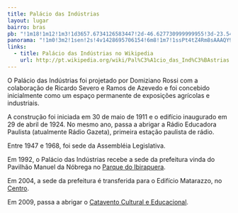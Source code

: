 ```yaml
---
title: Palácio das Indústrias
layout: lugar
bairro: bras
pb: "!1m18!1m12!1m3!1d3657.6734126583447!2d-46.627730999999955!3d-23.544245999999994!2m3!1f0!2f0!3f0!3m2!1i1024!2i768!4f13.1!3m3!1m2!1s0x94ce58fe6597b5ab%3A0xb5320d52c494e282!2sMuseu+Catavento+Cultural+e+Educacional!5e0!3m2!1sen!2sbr!4v1427339922320"
panorama: "!1m0!3m2!1sen!2s!4v1428695706154!6m8!1m7!1ssPt4tZ4Rm8sAAAQY9ObKgw!2m2!1d-23.544723!2d-46.627092!3f0!4f6.68486591402592!5f0.7820865974627469"
links: 
  - title: Palácio das Indústrias no Wikipedia
    url: http://pt.wikipedia.org/wiki/Pal%C3%A1cio_das_Ind%C3%BAstrias
---
```

O Palácio das Indústrias foi projetado por Domiziano Rossi com a colaboração de Ricardo Severo e Ramos de Azevedo e foi concebido inicialmente como um espaço permanente de exposições agrícolas e industriais.

A construção foi iniciada em 30 de maio de 1911 e o edifício inaugurado em 29 de abril de 1924. No mesmo ano, passa a abrigar a Rádio Educadora Paulista (atualmente Rádio Gazeta), primeira estação paulista de rádio.

Entre 1947 e 1968, foi sede da Assembléia Legislativa.

Em 1992, o Palácio das Indústrias recebe a sede da prefeitura vinda do Pavilhão Manuel da Nóbrega no <a title="Parque Ibirapuera" href="http://sampaguide.com/pt/regioes/zona-sul/vila-mariana/parque-ibirapuera/">Parque do Ibirapuera</a>.

Em 2004, a sede da prefeitura é transferida para o Edifício Matarazzo, no <a title="Centro" href="http://sampaguide.com/pt/regioes/zona-central/centro/">Centro</a>.

Em 2009, passa a abrigar o <a href="http://sampaguide.com/pt/organizacoes/catavento-cultural-e-educacional/">Catavento Cultural e Educacional</a>.